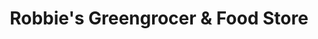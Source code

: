 ---
title: "Robbie's Greengrocer & Food Store"
url: /kilmacud/robbies-greengrocer-and-food-store/
shop: greengrocer
---